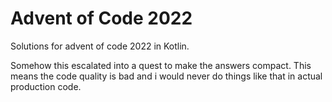# Advent of Code 2022

Solutions for advent of code 2022 in Kotlin.

Somehow this escalated into a quest to make the answers compact.
This means the code quality is bad and i would never do things like that in actual production code.
